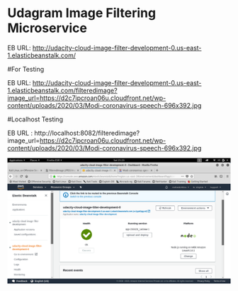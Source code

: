 # Udagram Image Filtering Microservice

EB URL: http://udacity-cloud-image-filter-development-0.us-east-1.elasticbeanstalk.com/

#For Testing

EB URL: http://udacity-cloud-image-filter-development-0.us-east-1.elasticbeanstalk.com/filteredimage?image_url=https://d2c7ipcroan06u.cloudfront.net/wp-content/uploads/2020/03/Modi-coronavirus-speech-696x392.jpg

#Localhost Testing

EB URL : http://localhost:8082/filteredimage?image_url=https://d2c7ipcroan06u.cloudfront.net/wp-content/uploads/2020/03/Modi-coronavirus-speech-696x392.jpg

<img src="deployment_screenshots/Beanstalk Screenshot from 2020-03-28 15-23-27.png">
